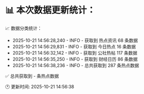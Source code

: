📊 本次数据更新统计：
==========================

📈 数据分类统计：
- 2025-10-21 14:56:28,240 - INFO - 获取到 热点资讯 68 条数据
- 2025-10-21 14:56:29,831 - INFO - 获取到 今日热点 16 条数据
- 2025-10-21 14:56:32,142 - INFO - 获取到 公社热帖 117 条数据
- 2025-10-21 14:56:35,250 - INFO - 获取到 财经日历 86 条数据
- 2025-10-21 14:56:38,236 - INFO - 总共获取到 287 条热点数据

✅ 总共获取到 - 条热点数据

🕐 更新时间: 2025-10-21 14:56:38
